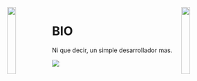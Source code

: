 <img align='left' src='https://github.com/bryanlolry/bryanlolry/blob/master/gifs/giffOne.gif' width='20%'> 
<img align='right' src='https://github.com/bryanlolry/bryanlolry/blob/master/gifs/giffTwo.gif' width='20%'> 

# BIO

Ni que decir, un simple desarrollador mas.

![](https://komarev.com/ghpvc/?username=bryanlolry&color=blue)

			
	

